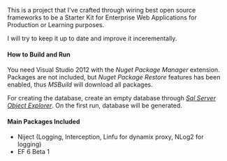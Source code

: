 This is a project that I've crafted through wiring best open source frameworks to be a Starter Kit for Enterprise Web Applications for Production or Learning purposes.

 I will try to keep it up to date and improve it incerementally.
   
  
#### How to Build and Run

You need Visual Studio 2012 with the *Nuget Package Manager* extension.   
Packages are not included, but *Nuget Package Restore* features has been enabled, thus *MSBuild* will download all packages.   

For creating the database, create an empty database through [*Sql Server Object Explorer*](http://msdn.microsoft.com/en-us/library/hh272693.aspx).
On the first run, database will be generated.

#### Main Packages Included
 * Niject \(Logging, Interception, Linfu for dynamix proxy, NLog2 for logging\)
 * EF 6 Beta 1

